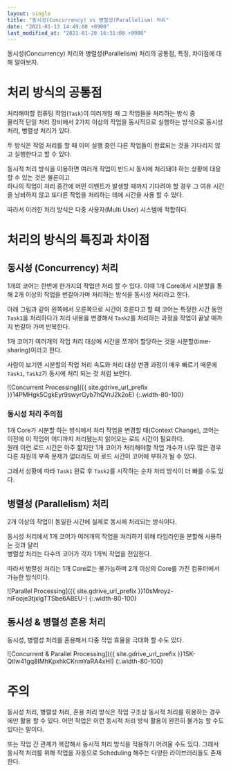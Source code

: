 ```yaml
---
layout: single
title: "동시성(Concurrency) vs 병렬성(Parallelism) 처리"
date: "2021-01-13 14:49:00 +0900"
last_modified_at: "2021-01-20 16:31:00 +0900"
---
```

동시성(Concurrency) 처리와 병렬성(Parallelism) 처리의 공통점, 특징, 차이점에 대해 알아보자.

# 처리 방식의 공통점

처리해야할 컴퓨팅 작업(`Task`)이 여러개일 때 그 작업들을 처리하는 방식 중<br/>
물리적 단일 처리 장비에서 2가지 이상의 작업을 동시적으로 실행하는 방식으로 동시성 처리, 병렬성 처리가 있다.

두 방식은 작업 처리를 할 때 이미 실행 중인 다른 작업들이 완료되는 것을 기다리지 않고 실행한다고 할 수 있다.

동시적 처리 방식을 이용하면 여러개 작업이 반드시 동시에 처리돼야 하는 상황에 대응 할 수 있는 것은 물론이고<br/>
하나의 작업이 처리 중간에 어떤 이벤트가 발생할 때까지 기다려야 할 경우 그 여유 시간을 낭비하지 않고
또다른 작업을 처리하는 데에 시간을 사용 할 수 있다.

따라서 이러한 처리 방식은 다중 사용자(Multi User) 시스템에 적합하다.

# 처리의 방식의 특징과 차이점

## 동시성 (Concurrency) 처리

1개의 코어는 한번에 한가지의 작업만 처리 할 수 있다.
이때 1개 Core에서 시분할을 통해 2개 이상의 작업을 번갈아가며 처리하는 방식을 동시성 처리라고 한다.

아래 그림과 같이 왼쪽에서 오른쪽으로 시간이 흐른다고 할 때 코어는 특정한 시간 동안 `Task1`을 처리하다가
처리 내용을 변경해서 `Task2`를 처리하는 과정을 작업이 끝날 때까지 번갈아 가며 반복한다.

1개 코어가 여러개의 작업 처리 대상에 시간을 쪼개어 할당하는 것을 시분할(time-sharing)이라고 한다.

사람이 보기엔 시분할의 작업 처리 속도와 처리 대상 변경 과정이 매우 빠르기 때문에
`Task1`, `Task2`가 동시에 처리 되는 것 처럼 보인다.

![Concurrent Processing]({{ site.gdrive_url_prefix }}14PMHgk5CgkEyr9swyrGyb7hQVrJ2k2oE)
{:.width-80-100}

### 동시성 처리 주의점

1개 Core가 시분할 하는 방식에서 처리 작업을 변경할 때(Context Change),
코어는 이전에 이 작업이 어디까지 처리됐는지 읽어오는 로드 시간이 필요하다.<br/>
원래 이런 로드 시간은 아주 짧지만 1개 코어가 처리해야할 작업 개수가 너무 많은 경우
다른 자원의 부족 문제가 없더라도 이 로드 시간이 코어에 부하가 될 수 있다.

그래서 상황에 따라 `Task1` 완료 후 `Task2`를 시작하는 순차 처리 방식이 더 빠를 수도 있다.

## 병렬성 (Parallelism) 처리

2개 이상의 작업이 동일한 시간에 실제로 동시에 처리되는 방식이다.

동시성 처리에서 1개 코어가 여러개의 작업을 처리하기 위해 타임라인을 분할해 사용하는 것과 달리<br/>
병렬성 처리는 다수의 코어가 각자 1개씩 작업을 전임한다.

따라서 병렬성 처리는 1개 Core로는 불가능하며 2개 이상의 Core를 가진 컴퓨터에서 가능한 방식이다.

![Parallel Processing]({{ site.gdrive_url_prefix }}10sMroyz-niFooje3tjxIgTTSbe6ABEU-)
{:.width-80-100}

## 동시성 & 병렬성 혼용 처리

동시성, 병렬성 처리를 혼용해서 다중 작업 효율을 극대화 할 수도 있다.

![Concurrent & Parallel Processing]({{ site.gdrive_url_prefix }}1SK-Qtlw41gq8IMhKpxhkCKnmYaRA4xHI)
{:.width-80-100}

# 주의

동시성 처리, 병렬성 처리, 혼용 처리 방식은 작업 구조상 동시적 처리를 허용하는 경우에만 활용 할 수 있다.
어떤 작업은 이런 동시적 처리 방식 활용이 완전히 불가능 할 수도 있다는 말이다.

또는 작업 간 관계가 복잡해서 동시적 처리 방식을 적용하기 어려울 수도 있다.
그래서 동시적 처리를 위해 작업을 자동으로 Scheduling 해주는 다양한 라이브러리들도 존재한다.
